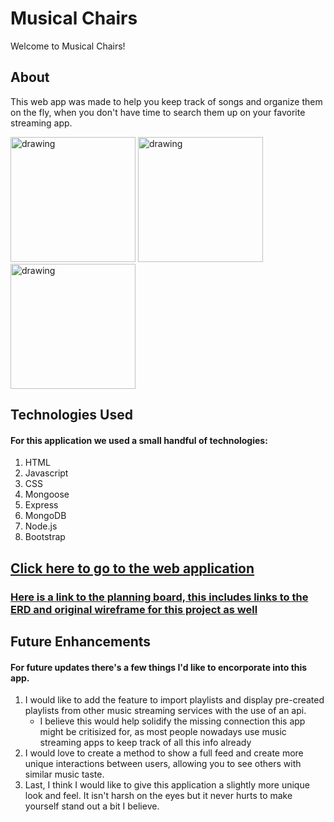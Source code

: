 # Musical Chairs

Welcome to Musical Chairs!

## About

This web app was made to help you keep track of songs and organize them on the fly, when you don't have time to search them up on your favorite streaming app.

<img src="https://i.imgur.com/LUH3QFa.png" alt="drawing" width="200"/>
<img src="https://i.imgur.com/vxE6pj4.png" alt="drawing" width="200"/>
<img src="https://i.imgur.com/KwIXYfc.png" alt="drawing" width="200"/>


## Technologies Used

#### For this application we used a small handful of technologies:

1. HTML
2. Javascript
3. CSS 
4. Mongoose
5. Express
6. MongoDB
7. Node.js
8. Bootstrap


## [Click here to go to the web application](https://jcole-musical-chairs.herokuapp.com)

### [Here is a link to the planning board, this includes links to the ERD and original wireframe for this project as well](https://trello.com/b/PIY6f96n/ga-prject-2-trello-board) 


## Future Enhancements

#### For future updates there's a few things I'd like to encorporate into this app. 

1. I would like to add the feature to import playlists and display pre-created playlists from other music streaming services with the use of an api. 
    - I believe this would help solidify the missing connection this app might be critisized for, as most people nowadays use music streaming apps to keep track of all this info already
2. I would love to create a method to show a full feed and create more unique interactions between users, allowing you to see others with similar music taste. 
3. Last, I think I would like to give this application a slightly more unique look and feel. It isn't harsh on the eyes but it never hurts to make yourself stand out a bit I believe. 
